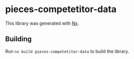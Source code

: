 # pieces-competetitor-data

This library was generated with [Nx](https://nx.dev).

## Building

Run `nx build pieces-competetitor-data` to build the library.
